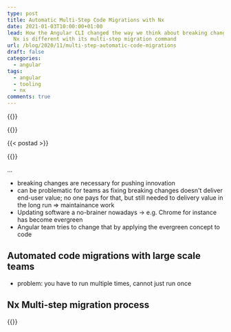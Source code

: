 ```yaml
---
type: post
title: Automatic Multi-Step Code Migrations with Nx
date: 2021-01-03T10:00:00+01:00
lead: How the Angular CLI changed the way we think about breaking changes & how
  Nx is different with its multi-step migration command
url: /blog/2020/11/multi-step-automatic-code-migrations
draft: false
categories:
  - angular
tags:
  - angular
  - tooling
  - nx
comments: true
---
```

{{<intro>}}
  
{{</intro>}}

<!--more-->

{{< postad >}}

{{<toc>}}

...

- breaking changes are necessary for pushing innovation
- can be problematic for teams as fixing breaking changes doesn't deliver end-user value; no one pays for that, but still needed to delivery value in the long run => maintainance work
- Updating software a no-brainer nowadays -> e.g. Chrome for instance has become evergreen
- Angular team tries to change that by applying the evergreen concept to code

## Automated code migrations with large scale teams

- problem: you have to run multiple times, cannot just run once


## Nx Multi-step migration process

{{<egghead-lesson uid="/lessons/egghead-update-your-nx-workspace-with-nx-migrations" >}}

